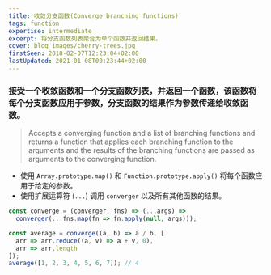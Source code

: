 ```yaml
---
title: 收敛分支函数(Converge branching functions)
tags: function
expertise: intermediate
excerpt: 将分支函数列表聚合为单个函数并返回结果。
cover: blog_images/cherry-trees.jpg
firstSeen: 2018-02-07T12:23:04+02:00
lastUpdated: 2021-01-08T00:23:44+02:00
---
```


### 接受一个收敛函数和一个分支函数列表，并返回一个函数，该函数将每个分支函数应用于参数，分支函数的结果作为参数传递给收敛函数。
> Accepts a converging function and a list of branching functions and returns a function that applies each branching function to the arguments and the results of the branching functions are passed as arguments to the converging function.

- 使用 `Array.prototype.map()` 和 `Function.prototype.apply()` 将每个函数应用于给定的参数。
- 使用扩展运算符 (`...`) 调用 `converger` 以及所有其他函数的结果。

```js
const converge = (converger, fns) => (...args) =>
  converger(...fns.map(fn => fn.apply(null, args)));
```

```js
const average = converge((a, b) => a / b, [
  arr => arr.reduce((a, v) => a + v, 0),
  arr => arr.length
]);
average([1, 2, 3, 4, 5, 6, 7]); // 4
```
